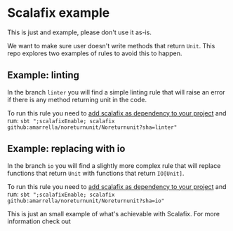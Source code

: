 # Scalafix example
This is just and example, please don't use it as-is.

We want to make sure user doesn't write methods that return `Unit`.
This repo explores two examples of rules to avoid this to happen.

## Example: linting
In the branch `linter` you will find a simple linting rule that will raise an error if there is any method returning unit in the code.

To run this rule you need to [add scalafix as dependency to your project](https://scalacenter.github.io/scalafix/docs/users/installation.html#sbt) and run:
`sbt ";scalafixEnable; scalafix github:amarrella/noreturnunit/Noreturnunit?sha=linter"`

## Example: replacing with io
In the branch `io` you will find a slightly more complex rule that will replace functions that return `Unit` with functions that return `IO[Unit]`.

To run this rule you need to [add scalafix as dependency to your project](https://scalacenter.github.io/scalafix/docs/users/installation.html#sbt) and run:
`sbt ";scalafixEnable; scalafix github:amarrella/noreturnunit/Noreturnunit?sha=io"`

This is just an small example of what's achievable with Scalafix. For more information check out 
